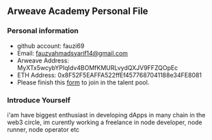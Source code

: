 ## Arweave Academy Personal File

### Personal information

- github account: fauzi69
- Email: fauzyahmadsyarif14@gmail.com
- Arweave Address: MyXTx5wcybYPIqIdv4BOMfKMURLvydQXJV9FFZQOpEc
- ETH Address: 0x8F52F5EAFFA522ffEf4577687041188e34FE8081
- Please finish this [form](https://docs.google.com/forms/d/e/1FAIpQLSfWA5fIIcBgmRppm3jNz5vmf9Mai_QMVil-2pO4r7YKn_Zhtw/viewform?usp=sf_link) to join in the talent pool.

### Introduce Yourself
 i'am have biggest enthusiast in developing dApps in many chain in the web3 circle, im curently working a freelance in node developer, node runner, node operator etc
